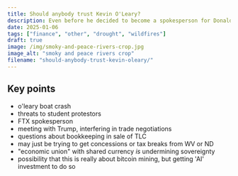 ```yaml
---
title: Should anybody trust Kevin O'Leary?
description: Even before he decided to become a spokesperson for Donald Trump, Kevin O'Leary was 
date: 2025-01-06
tags: ["finance", "other", "drought", "wildfires"]
draft: true
image: /img/smoky-and-peace-rivers-crop.jpg
image_alt: "smoky and peace rivers crop"
filename: "should-anybody-trust-kevin-oleary/"
---
```


## Key points

* o'leary boat crash
* threats to student protestors
* FTX spokesperson
* meeting with Trump, interfering in trade negotiations
* questions about bookkeeping in sale of TLC
* may just be trying to get concessions or tax breaks from WV or ND
* "economic union" with shared currency *is* undermining sovereignty
* possibility that this is really about bitcoin mining, but getting 'AI' investment to do so